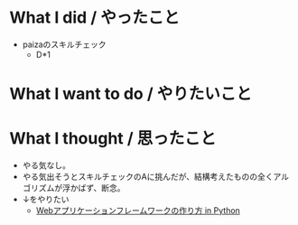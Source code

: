 # What I did / やったこと
- paizaのスキルチェック
  - D\*1

# What I want to do / やりたいこと

# What I thought / 思ったこと
- やる気なし。
- やる気出そうとスキルチェックのAに挑んだが、結構考えたものの全くアルゴリズムが浮かばず、断念。
- ↓をやりたい
  - [Webアプリケーションフレームワークの作り方 in Python](https://c-bata.link/webframework-in-python/)
